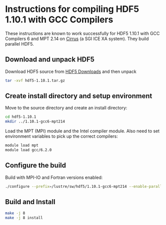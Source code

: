 Instructions for compiling HDF5 1.10.1 with GCC Compilers 
=========================================================

These instructions are known to work successfully for HDF5 1.10.1 with
GCC Compilers 6 and MPT 2.14 on [Cirrus](http://www.epcc.ed.ac.uk/cirrus) (a
SGI ICE XA system). They build parallel HDF5.

Download and unpack HDF5
------------------------

Download HDF5 source from [HDF5 Downloads](https://www.hdfgroup.org/downloads/hdf5/) and then unpack

```bash
tar -xvf hdf5-1.10.1.tar.gz
```

Create install directory and setup environment
----------------------------------------------

Move to the source directory and create an install directory:

```bash
cd hdf5-1.10.1
mkdir ../1.10.1-gcc6-mpt214
```

Load the MPT (MPI) module and the Intel compiler module. Also 
need to set environment variables to pick up the correct compilers:

```bash
module load mpt
module load gcc/6.2.0
```

Configure the build
-------------------

Build with MPI-IO and Fortran versions enabled:

```bash
./configure --prefix=/lustre/sw/hdf5/1.10.1-gcc6-mpt214 --enable-parallel --enable-fortran --enable-build-mode=production
```

Build and Install
-----------------

```bash
make -j 8
make -j 8 install
```

